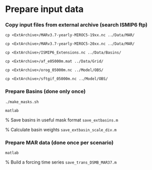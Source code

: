 # Prepare input data 

### Copy input files from external archive (search ISMIP6 ftp)
```cp <ExtArchive>/MARv3.7-yearly-MIROC5-19xx.nc ../Data/MAR/```

```cp <ExtArchive>/MARv3.7-yearly-MIROC5-20xx.nc ../Data/MAR/```

```cp <ExtArchive>/ISMIP6_Extensions.nc ../Data/Basins/```

```cp <ExtArchive>/af_e05000m.mat ../Data/Grid/```

```cp <ExtArchive>/orog_05000m.nc ../Model/OBS/```

```cp <ExtArchive>/sftgif_05000m.nc ../Model/OBS/```

### Prepare Basins (done only once)

`./make_masks.sh`

`matlab`

% Save basins in useful mask format 
`save_extbasins.m`

% Calculate basin weights
`save_extbasin_scale_div.m`


### Prepare MAR data (done once per scenario) 
`matlab`

% Build a forcing time series 
`save_trans_DSMB_MAR37.m`

